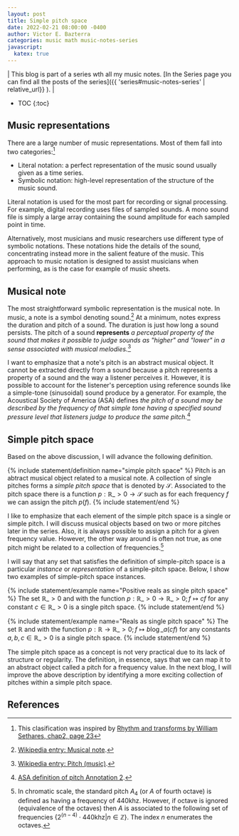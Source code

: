 ```yaml
---
layout: post
title: Simple pitch space
date: 2022-02-21 08:00:00 -0400
author: Victor E. Bazterra
categories: music math music-notes-series
javascript:
  katex: true
---
```


| This blog is part of a series wth all my music notes. [In the Series page you can find all the posts of the series]({{ 'series#music-notes-series' | relative_url}} ). |

* TOC
{:toc}

## Music representations

There are a large number of music representations. Most of them fall into two categories:[^1]

* Literal notation: a perfect representation of the music sound usually given as a time series.
* Symbolic notation: high-level representation of the structure of the music sound.

Literal notation is used for the most part for recording or signal processing. For example, digital recording uses files of sampled sounds. A mono sound file is simply a large array containing the sound amplitude for each sampled point in time.

Alternatively, most musicians and music researchers use different type of symbolic notations. These notations hide the details of the sound, concentrating instead more in the salient feature of the music. This approach to music notation is designed to assist musicians when performing, as is the case for example of music sheets.

## Musical note

The most straightforward symbolic representation is the musical note. In music, a note is a symbol denoting sound.[^2] At a minimum, notes express the duration and pitch of a sound. The duration is just how long a sound persists. The pitch of a sound **represents** *a perceptual property of the sound that makes it possible to judge sounds as "higher" and "lower" in a sense associated with musical melodies.*[^3]

I want to emphasize that a note's pitch is an abstract musical object. It cannot be extracted directly from a sound because a pitch represents a property of a sound and the way a listener perceives it. However, it is possible to account for the listener's perception using reference sounds like a simple-tone (sinusoidal) sound produce by a generator. For example, the Acoustical Society of America (ASA) defines *the pitch of a sound may be described by the frequency of that simple tone having a specified sound pressure level that listeners judge to produce the same pitch.*[^4]

## Simple pitch space

Based on the above discussion, I will advance the following definition.

{% include statement/definition name="simple pitch space" %}
Pitch is an abtract musical object related to a musical note. A collection of single pitches forms a *simple pitch space* that is denoted by $\mathcal{S}$. Associated to the pitch space there is a function $p: \mathbb{R}\_{>0} \rightarrow \mathcal{S}$ such as for each frequency $f$ we can assign the pitch $p(f)$.
{% include statement/end %}

I like to emphasize that each element of the simple pitch space is a single or simple pitch. I will discuss musical objects based on two or more pitches later in the series. Also, it is always possible to assign a pitch for a given frequency value. However, the other way around is often not true, as one pitch might be related to a collection of frequencies.[^5]

I will say that any set that satisfies the definition of simple-pitch space is a particular *instance* or *representation* of a simple-pitch space. Below, I show two examples of simple-pitch space instances.

{% include statement/example name="Positive reals as single pitch space" %}
The set $\mathbb{R}\_{>0}$ and with the function $p: \mathbb{R}\_{>0} \rightarrow \mathbb{R}\_{>0}; f \mapsto cf$ for any constant $c \in \mathbb{R}\_{>0}$ is a single pitch space.
{% include statement/end %}

{% include statement/example name="Reals as single pitch space" %}
The set $\mathbb{R}$ and with the function $p: \mathbb{R} \rightarrow \mathbb{R}\_{>0}; f \mapsto b \log\_a(cf)$ for any constants $a, b, c \in \mathbb{R}\_{>0}$ is a single pitch space.
{% include statement/end %}

The simple pitch space as a concept is not very practical due to its lack of structure or regularity. The definition, in essence, says that we can map it to an abstract object called a pitch for a frequency value. In the next blog, I will improve the above description by identifying a more exciting collection of pitches within a simple pitch space.

## References

[^1]: This clasification was inspired by [Rhythm and transforms by William Sethares, chap2, page 23](https://www.springer.com/gp/book/9781846286391)
[^2]: [Wikipedia entry: Musical note](https://en.wikipedia.org/wiki/Musical_note).
[^3]: [Wikipedia entry: Pitch (music)](https://en.wikipedia.org/wiki/Pitch_(music)).
[^4]: [ASA definition of pitch Annotation 2](https://asastandards.org/Terms/pitch/).
[^5]: In chromatic scale, the standard pitch $A_4$ (or $A$ of fourth octave) is defined as having a frequency of $440 \text{khz}$. However, if octave is ignored (equivalence of the octaves) then $A$ is associated to the following set of frequencies $\big\lbrace 2^{(n-4)} \cdot 440 \text{khz} \vert n \in \mathbb{Z} \big\rbrace$. The index $n$ enumerates the octaves.